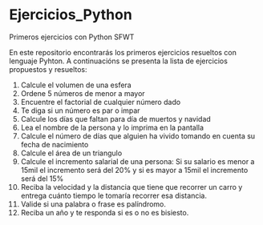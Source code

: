 # Ejercicios_Python
Primeros ejercicios con Python SFWT

En este repositorio encontrarás los primeros ejercicios resueltos con lenguaje Pyhton.
A continuacións se presenta la lista de ejercicios propuestos y resueltos:

1. Calcule el volumen de una esfera
2. Ordene 5 números de menor a mayor
3. Encuentre el factorial de cualquier número dado
4. Te diga si un número es par o impar
5. Calcule los días que faltan para día de muertos y navidad
6. Lea el nombre de la persona y lo imprima en la pantalla
7. Calcule el número de días que alguien ha vivido tomando en cuenta su fecha de nacimiento
8. Calcule el área de un triangulo
9. Calcule el incremento salarial de una persona: Si su salario es menor a 15mil el incremento será del 20% y si es mayor a 15mil el incremento será del 15%
10. Reciba la velocidad y la distancia que tiene que recorrer un carro y entrega cuánto tiempo le tomaría recorrer esa distancia.
11. Valide si una palabra o frase es palíndromo.
12. Reciba un año y te responda si es o no es bisiesto.
